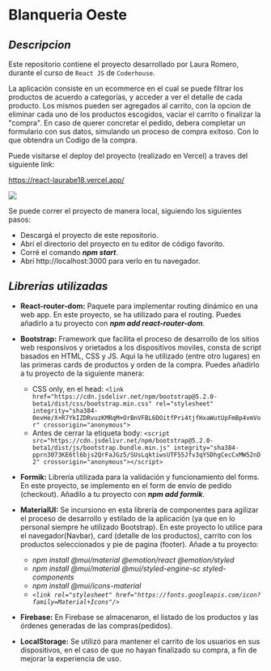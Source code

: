 # **Blanqueria Oeste**


## **_Descripcion_**


Este repositorio contiene el proyecto desarrollado por Laura Romero, durante el curso de `React JS` de `Coderhouse`.

La aplicación consiste en un ecommerce en el cual se puede filtrar los productos de acuerdo a categorías, y acceder a ver el detalle de cada producto. Los mismos pueden ser agregados al carrito, con la opcion de eliminar cada uno de los productos escogidos, vaciar el carrito o finalizar la "compra". En caso de querer concretar el pedido, debera completar un formulario con sus datos, simulando un proceso de compra exitoso. Con lo que obtendra un Codigo de la compra.


Puede visitarse el deploy del proyecto (realizado en Vercel) a traves del siguiente link:

https://react-laurabe18.vercel.app/

![](./React%20App.gif)

Se puede correr el proyecto de manera local, siguiendo los siguientes pasos:

* Descargá el proyecto de este repositorio.
* Abrí el directorio del proyecto en tu editor de código favorito.
* Corré el comando **_npm start_**.
* Abrí http://localhost:3000 para verlo en tu navegador.

## **_Librerías utilizadas_**


* **React-router-dom:** Paquete para implementar routing dinámico en una web app. En este proyecto, se ha utilizado para el routing. Puedes añadirlo a tu proyecto con **_npm add react-router-dom_**.

* **Bootstrap:** Framework que facilita el proceso de desarrollo de los sitios web responsivos y orietados a los dispositivos moviles, consta de script basados en  HTML, CSS y JS. Aqui la he utilizado (entre otro lugares) en las primeras cards de productos y orden de la compra. Puedes añadirlo a tu proyecto de la siguiente manera:
    * CSS only, en el head:  `<link href="https://cdn.jsdelivr.net/npm/bootstrap@5.2.0-beta1/dist/css/bootstrap.min.css" rel="stylesheet" integrity="sha384-0evHe/X+R7YkIZDRvuzKMRqM+OrBnVFBL6DOitfPri4tjfHxaWutUpFmBp4vmVor" crossorigin="anonymous">`
    *  Antes de cerrar la etiqueta body: `<script src="https://cdn.jsdelivr.net/npm/bootstrap@5.2.0-beta1/dist/js/bootstrap.bundle.min.js" integrity="sha384-pprn3073KE6tl6bjs2QrFaJGz5/SUsLqktiwsUTF55Jfv3qYSDhgCecCxMW52nD2" crossorigin="anonymous"></script>`

* **Formik:** Librería utilizada para la validación y funcionamiento del forms. En este proyecto, se implemento en el form de envío de pedido (checkout). Añadilo a tu proyecto con **_npm add formik_**.

* **MaterialUI:** Se incursiono en esta librería de componentes para agilizar el proceso de desarrollo y estilado de la aplicación (ya que en lo personal siempre he utilizado Bootstrap). En este proyecto lo utilice para el navegador(Navbar), card (detalle de los productos), carrito con los productos seleccionados y pie de pagina (footer). Añade a tu proyecto:
    * *npm install @mui/material @emotion/react @emotion/styled*
    * *npm install @mui/material @mui/styled-engine-sc styled-components*
    * *npm install @mui/icons-material*
    * *`<link
      rel="stylesheet"
      href="https://fonts.googleapis.com/icon?family=Material+Icons"/>`*
* **Firebase:** En Firebase se almacenaron, el listado de los productos y las órdenes generadas de las compras(pedidos).
* **LocalStorage:** Se utilizó para mantener el carrito de los usuarios en sus dispositivos, en el caso de que no hayan finalizado su compra, a fin de mejorar la experiencia de uso.
